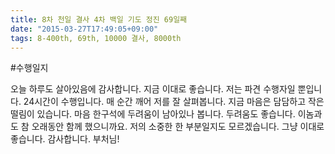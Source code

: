 ```yaml
---
title: 8차 천일 결사 4차 백일 기도 정진 69일째
date: "2015-03-27T17:49:05+09:00"
tags: 8-400th, 69th, 10000 결사, 8000th
---
```


#수행일지

오늘 하루도 살아있음에 감사합니다. 지금 이대로 좋습니다. 저는 파견 수행자일 뿐입니다. 24시간이 수행입니다. 매 순간 깨어 저를 잘 살펴봅니다. 지금 마음은 담담하고 작은 떨림이 있습니다. 마음 한구석에 두려움이 남아있나 봅니다. 두려움도 좋습니다. 이놈과도 참 오래동안 함께 했으니까요. 저의 소중한 한 부분일지도 모르겠습니다. 그냥 이대로 좋습니다. 감사합니다. 부처님!
